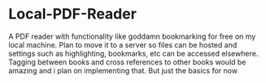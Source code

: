 # Local-PDF-Reader
A PDF reader with functionality like goddamn bookmarking for free on my local machine. Plan to move it to a server so files can be hosted and settings such as highlighting, bookmarks, etc can be accessed elsewhere. Tagging between books and cross references to other books would be amazing and i plan on implementing that. But just the basics for now
